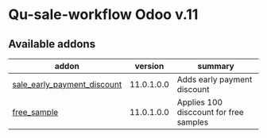 #
Qu-sale-workflow Odoo v.11
=============================

[//]: # (addons)

Available addons
----------------
addon | version | summary
--- | --- | ---
[sale_early_payment_discount](sale_early_payment_discount/) | 11.0.1.0.0 | Adds early payment discount
[free_sample](free_sample/) | 11.0.1.0.0 | Applies 100 disccount for free samples

[//]: # (end addons)